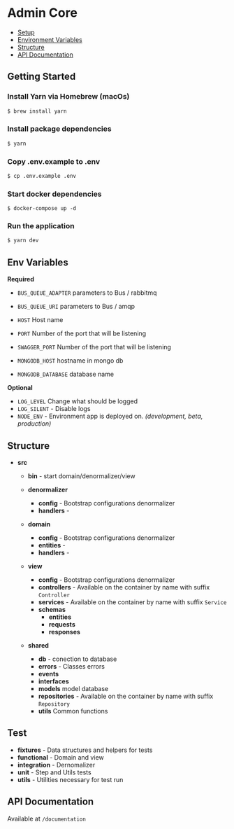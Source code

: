 # Admin Core

- [Setup](#setup)
- [Environment Variables](#env)
- [Structure](#structure)
- [API Documentation](#api-documentation)


## <a name="setup"></a> Getting Started

### Install Yarn via Homebrew (macOs)

```sh
$ brew install yarn
```

### Install package dependencies

```sh
$ yarn
```

### Copy .env.example to .env

```sh
$ cp .env.example .env
```

### Start docker dependencies

```
$ docker-compose up -d
```

### Run the application

```sh
$ yarn dev
```


## <a name="env"></a> Env Variables



**Required**
- `BUS_QUEUE_ADAPTER` parameters to Bus / rabbitmq
- `BUS_QUEUE_URI` parameters to Bus / amqp

- `HOST` Host name
- `PORT` Number of the port that will be listening
- `SWAGGER_PORT` Number of the port that will be listening
- `MONGODB_HOST` hostname in mongo db
- `MONGODB_DATABASE` database name

**Optional**
- `LOG_LEVEL` Change what should be logged
- `LOG_SILENT` - Disable logs
- `NODE_ENV` - Environment app is deployed on. *(development, beta, production)*


## <a name="structure"></a> Structure

- **src**

    - **bin** - start domain/denormalizer/view
    - **denormalizer**
        - **config** - Bootstrap configurations denormalizer
        - **handlers** -

    - **domain**
        - **config** - Bootstrap configurations denormalizer
        - **entities** -
        - **handlers** -
    - **view**
        - **config** - Bootstrap configurations denormalizer
        - **controllers** - Available on the container by name with suffix `Controller`
        - **services** - Available on the container by name with suffix `Service`
        - **schemas**
            - **entities**
            - **requests**
            - **responses**
    - **shared**
        - **db** - conection to database
        - **errors** - Classes errors
        - **events**
        - **interfaces**
        - **models** model database
        - **repositories** - Available on the container by name with suffix `Repository`
        - **utils** Common functions


## Test
  - **fixtures** - Data structures and helpers for tests
  - **functional** - Domain and view
  - **integration** - Dernomalizer
  - **unit** - Step and Utils tests
  - **utils** - Utilities necessary for test run

## <a name="api-documentation"></a> API Documentation

Available at `/documentation`